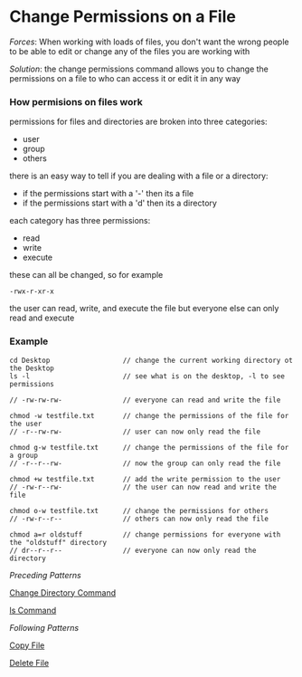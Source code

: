 # Change Permissions on a File

*Forces*: When working with loads of files, you don't want the wrong people to be able to edit or change any of the files you are working with

*Solution*: the change permissions command allows you to change the permissions on a file to who can access it or edit it in any way

### How permisions on files work

permissions for files and directories are broken into three categories:
* user
* group
* others

there is an easy way to tell if you are dealing with a file or a directory:
* if the permissions start with a '-' then its a file
* if the permissions start with a 'd' then its a directory

each category has three permissions:
* read
* write
* execute

these can all be changed, so for example

    -rwx-r-xr-x

the user can read, write, and execute the file but everyone else can only read and execute


### Example

```
cd Desktop                  // change the current working directory ot the Desktop
ls -l                       // see what is on the desktop, -l to see permissions

// -rw-rw-rw-               // everyone can read and write the file

chmod -w testfile.txt       // change the permissions of the file for the user
// -r--rw-rw-               // user can now only read the file

chmod g-w testfile.txt      // change the permissions of the file for a group
// -r--r--rw-               // now the group can only read the file

chmod +w testfile.txt       // add the write permission to the user
// -rw-r--rw-               // the user can now read and write the file

chmod o-w testfile.txt      // change the permissions for others
// -rw-r--r--               // others can now only read the file

chmod a=r oldstuff          // change permissions for everyone with the "oldstuff" directory
// dr--r--r--               // everyone can now only read the directory

```

*Preceding Patterns*

[Change Directory Command](/ChangeDirectory.md)

[ls Command](/lsCommand.md)

*Following Patterns*

[Copy File](/CopyFileCommand.md)

[Delete File](/DeleteFileCommand.md)